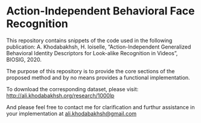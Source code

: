 # Action-Independent Behavioral Face Recognition

This repository contains snippets of the code used in the following publication:
A. Khodabakhsh, H. loiselle, “Action-Independent Generalized Behavioral Identity Descriptors for Look-alike Recognition in Videos”, BIOSIG, 2020.

The purpose of this repository is to provide the core sections of the proposed method and by no means provides a functional implementation.

To download the corresponding dataset, please visit:
http://ali.khodabakhsh.org/research/1000lp

And please feel free to contact me for clarification and furthur assistance in your implementation at ali.khodabakhsh@gmail.com
